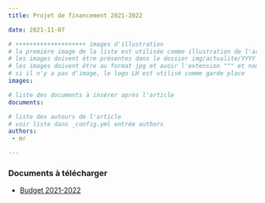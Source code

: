 ```yaml
---
title: Projet de financement 2021-2022

date: 2021-11-07

# ++++++++++++++++++++ images d'illustration
# la première image de la liste est utilisée comme illustration de l'article dans les pages de listing.
# les images doivent être présentes dans le dossier img/actualite/YYYY où YYYY représente l'année (ex : 2009 )
# les images doivent être au format jpg et avoir l'extension """ et non pas ".jpeg" ou ".JPEG"
# si il n'y a pas d'image, le logo LH est utilisé comme garde place
images:

# liste des documents à insérer après l'article
documents:

# liste des auteurs de l'article
# voir liste dans _config.yml entrée authors
authors:
 - mr

---
```

### Documents à télécharger

 - [Budget 2021-2022](/documents/rapports-2021-2022/Budget_2021_2022.pdf)
